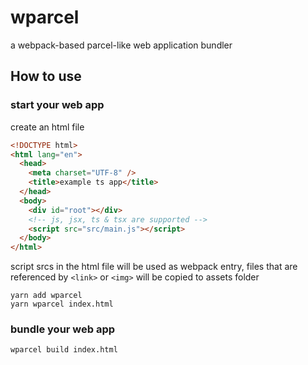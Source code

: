# wparcel

a webpack-based parcel-like web application bundler

## How to use

### start your web app

create an html file

```html
<!DOCTYPE html>
<html lang="en">
  <head>
    <meta charset="UTF-8" />
    <title>example ts app</title>
  </head>
  <body>
    <div id="root"></div>
    <!-- js, jsx, ts & tsx are supported -->
    <script src="src/main.js"></script>
  </body>
</html>
```

script srcs in the html file will be used as webpack entry, files that are referenced by `<link>` or `<img>` will be copied to assets folder

```
yarn add wparcel
yarn wparcel index.html
```

### bundle your web app

```
wparcel build index.html
```
